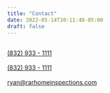 ```yaml
---
title: "Contact"
date: 2022-05-14T20:11:40-05:00
draft: false
---
```


<br>
<div>
<a class="contact-link" href="sms:+1 (832) 933-1111">
<i class="fa-solid fa-comment-sms"></i> (832) 933 - 1111</a>
</div>
<br>
<div   >
<a class="contact-link" href="tel:+1 (832) 933-1111">
  <i class="fa-solid fa-square-phone"></i> (832) 933 - 1111</a>
</div>
<br>
<div>
<a class="contact-link" href="mailto:ryan@rarhomeinspections.com">
  <i class=“fa-regular fa-envelope”></i> ryan@rarhomeinspections.com</a>
</div>